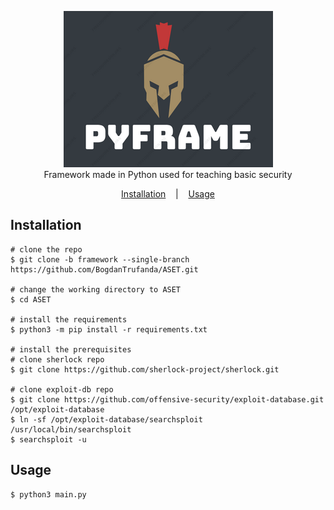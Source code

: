 <p align=center>

  <img src="logo.png"/>

  <br>
  <span> Framework made in Python used for teaching basic security</span>
  <br>

<p align="center">
  <a href="#installation">Installation</a>
  &nbsp;&nbsp;&nbsp;|&nbsp;&nbsp;&nbsp;
  <a href="#usage">Usage</a>
</p>


## Installation

```console
# clone the repo
$ git clone -b framework --single-branch https://github.com/BogdanTrufanda/ASET.git

# change the working directory to ASET
$ cd ASET

# install the requirements
$ python3 -m pip install -r requirements.txt

# install the prerequisites
# clone sherlock repo
$ git clone https://github.com/sherlock-project/sherlock.git

# clone exploit-db repo
$ git clone https://github.com/offensive-security/exploit-database.git /opt/exploit-database
$ ln -sf /opt/exploit-database/searchsploit /usr/local/bin/searchsploit
$ searchsploit -u
```

## Usage

```console
$ python3 main.py







